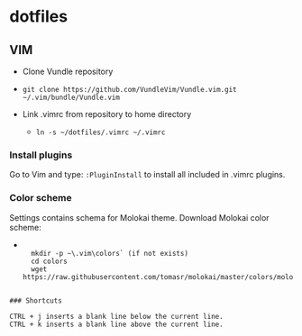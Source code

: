 # dotfiles

## VIM

* Clone Vundle repository

 * `git clone https://github.com/VundleVim/Vundle.vim.git ~/.vim/bundle/Vundle.vim`

* Link .vimrc from repository to home directory

  * `ln -s ~/dotfiles/.vimrc ~/.vimrc`


### Install plugins
Go to Vim and type: `:PluginInstall` to install all included in .vimrc plugins.

### Color scheme

Settings contains schema for Molokai theme. Download Molokai color scheme: 
* ```

    mkdir -p ~\.vim\colors` (if not exists)
    cd colors
    wget https://raw.githubusercontent.com/tomasr/molokai/master/colors/molokai.vim
```

### Shortcuts

CTRL + j inserts a blank line below the current line.
CTRL + k inserts a blank line above the current line.
